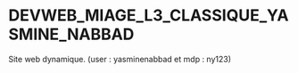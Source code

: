 # DEVWEB_MIAGE_L3_CLASSIQUE_YASMINE_NABBAD
Site web dynamique. (user : yasminenabbad et mdp : ny123)
